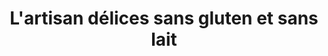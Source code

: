 ---
title: "L'artisan délices sans gluten et sans lait"
url: /montreal/lartisan-delices-sans-gluten-et-sans-lait/
shop: Konditorei
---